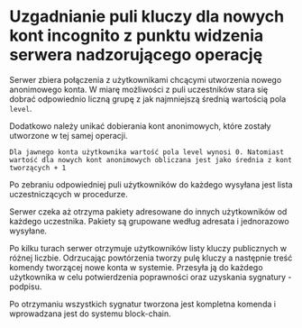 # Uzgadnianie puli kluczy dla nowych kont incognito z punktu widzenia serwera nadzorującego operację

Serwer zbiera połączenia z użytkownikami chcącymi utworzenia nowego anonimowego konta. W miarę możliwości z puli uczestników stara się dobrać odpowiednio liczną grupę z jak najmniejszą średnią wartością pola `level`.

Dodatkowo należy unikać dobierania kont anonimowych, które zostały utworzone w tej samej operacji.

```
Dla jawnego konta użytkownika wartość pola level wynosi 0. Natomiast wartość dla nowych kont anonimowych obliczana jest jako średnia z kont tworzących + 1 
```

Po zebraniu odpowiedniej puli użytkowników do każdego wysyłana jest lista uczestniczących w procedurze.

Serwer czeka aż otrzyma pakiety adresowane do innych użytkowników od każdego uczestnika. Pakiety są grupowane według adresata i jednorazowo wysyłane.

Po kilku turach serwer otrzymuje użytkowników listy kluczy publicznych w różnej liczbie. Odrzucając powtórzenia tworzy pulę kluczy a następnie treść komendy tworzącej nowe konta w systemie. Przesyła ją do każdego użytkownika w celu potwierdzenia poprawności oraz uzyskania sygnatury - podpisu.

Po otrzymaniu wszystkich sygnatur tworzona jest kompletna komenda i wprowadzana jest do systemu block-chain.


